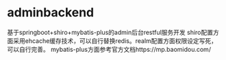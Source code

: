 # adminbackend
基于springboot+shiro+mybatis-plus的admin后台restful服务开发
shiro配置方面采用ehcache缓存技术，可以自行替换redis。realm配置方面权限设定写死，可以自行完善。
mybatis-plus方面参考官方文档https://mp.baomidou.com/
